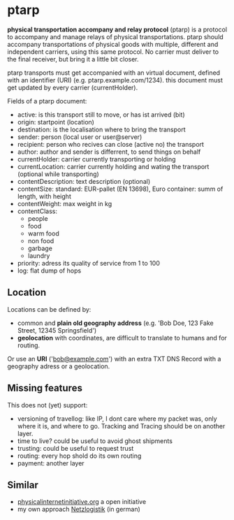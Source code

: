 # ptarp

__physical transportation accompany and relay protocol__ (ptarp) is a protocol to accompany and manage relays of physical transportations. ptarp should accompany transportations of physical goods with multiple, different and independent carriers, using this same protocol. No carrier must deliver to the final receiver, but bring it a little bit closer.

ptarp transports must get accompanied with an virtual document, defined with an identifier (URI) (e.g. ptarp.example.com/1234). this document must get updated by every carrier (currentHolder).


Fields of a ptarp document:

* active: is this transport still to move, or has ist arrived (bit)
* origin: startpoint (location)
* destination: is the localisation where to bring the transport 
* sender: person (local user or user@server)
* recipient: person who recives can close (active no) the transport    
* author: author and sender is differrent, to send things on behalf
* currentHolder: carrier currently transporting or holding
* currentLocation: carrier currently holding and wating the transport (optional while transporting) 
* contentDescription: text description (optional)
* contentSize: standard: EUR-pallet (EN 13698), Euro container: summ of length, with height
* contentWeight: max weight in kg
* contentClass:
  * people
  * food
  * warm food
  * non food
  * garbage
  * laundry
* priority: adress its quality of service from 1 to 100
* log: flat dump of hops

## Location

Locations can be defined by:
* common and __plain old geography address__ (e.g. 'Bob Doe, 123 Fake Street, 12345 Springsfield')
* __geolocation__ with coordinates, are difficult to translate to humans and for routing.

Or use an __URI__ ('bob@example.com') with an extra TXT DNS Record with a geography adress or a geolocation.


## Missing features

This does not (yet) support:

* versioning of travellog: like IP, I dont care where my packet was, only where it is, and where to go. Tracking and Tracing should be on another layer. 
* time to live? could be useful to avoid ghost shipments
* trusting: could be useful to request trust
* routing: every hop shold do its own routing
* payment: another layer

## Similar

* [physicalinternetinitiative.org](http://physicalinternetinitiative.org) a open initiative
* my own approach [Netzlogistik](http://regionales-wirtschaften-wiki.de/Netzlogistik) (in german)
